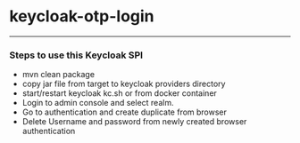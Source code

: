 # keycloak-otp-login
---

### Steps to use this Keycloak SPI
- mvn clean package
- copy jar file from target to keycloak providers directory
- start/restart keycloak kc.sh or from docker container
- Login to admin console and select realm.
- Go to authentication and create duplicate from browser
- Delete Username and password from newly created browser authentication
